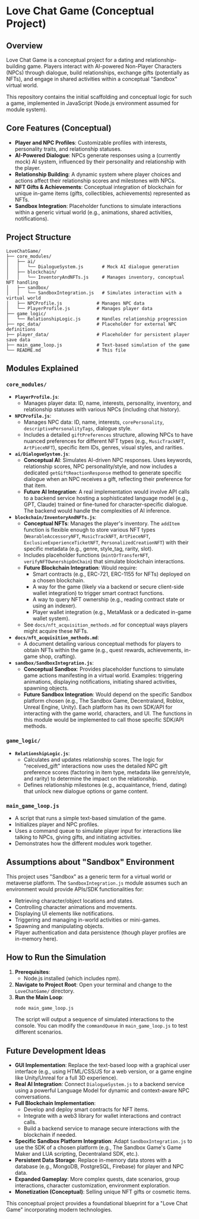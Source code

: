 # Love Chat Game (Conceptual Project)

## Overview

Love Chat Game is a conceptual project for a dating and relationship-building game. Players interact with AI-powered Non-Player Characters (NPCs) through dialogue, build relationships, exchange gifts (potentially as NFTs), and engage in shared activities within a conceptual "Sandbox" virtual world.

This repository contains the initial scaffolding and conceptual logic for such a game, implemented in JavaScript (Node.js environment assumed for module system).

## Core Features (Conceptual)

*   **Player and NPC Profiles**: Customizable profiles with interests, personality traits, and relationship statuses.
*   **AI-Powered Dialogue**: NPCs generate responses using a (currently mock) AI system, influenced by their personality and relationship with the player.
*   **Relationship Building**: A dynamic system where player choices and actions affect their relationship scores and milestones with NPCs.
*   **NFT Gifts & Achievements**: Conceptual integration of blockchain for unique in-game items (gifts, collectibles, achievements) represented as NFTs.
*   **Sandbox Integration**: Placeholder functions to simulate interactions within a generic virtual world (e.g., animations, shared activities, notifications).

## Project Structure

```
LoveChatGame/
├── core_modules/
│   ├── ai/
│   │   └── DialogueSystem.js       # Mock AI dialogue generation
│   ├── blockchain/
│   │   └── InventoryAndNFTs.js     # Manages inventory, conceptual NFT handling
│   ├── sandbox/
│   │   └── SandboxIntegration.js   # Simulates interaction with a virtual world
│   ├── NPCProfile.js             # Manages NPC data
│   └── PlayerProfile.js          # Manages player data
├── game_logic/
│   └── RelationshipLogic.js      # Handles relationship progression
├── npc_data/                     # Placeholder for external NPC definitions
├── player_data/                  # Placeholder for persistent player save data
├── main_game_loop.js             # Text-based simulation of the game
└── README.md                     # This file
```

## Modules Explained

### `core_modules/`

*   **`PlayerProfile.js`**:
    *   Manages player data: ID, name, interests, personality, inventory, and relationship statuses with various NPCs (including chat history).
*   **`NPCProfile.js`**:
    *   Manages NPC data: ID, name, interests, `corePersonality`, `descriptivePersonalityTags`, dialogue style.
    *   Includes a detailed `giftPreferences` structure, allowing NPCs to have nuanced preferences for different NFT types (e.g., `MusicTrackNFT`, `ArtPieceNFT`), specific item IDs, genres, visual styles, and rarities.
*   **`ai/DialogueSystem.js`**:
    *   **Conceptual AI**: Simulates AI-driven NPC responses. Uses keywords, relationship scores, NPC personality/style, and now includes a dedicated `getGiftReactionResponse` method to generate specific dialogue when an NPC receives a gift, reflecting their preference for that item.
    *   **Future AI Integration**: A real implementation would involve API calls to a backend service hosting a sophisticated language model (e.g., GPT, Claude) trained or fine-tuned for character-specific dialogue. The backend would handle the complexities of AI inference.
*   **`blockchain/InventoryAndNFTs.js`**:
    *   **Conceptual NFTs**: Manages the player's inventory. The `addItem` function is flexible enough to store various NFT types (`WearableAccessoryNFT`, `MusicTrackNFT`, `ArtPieceNFT`, `ExclusiveExperienceTicketNFT`, `PersonalizedCreationNFT`) with their specific metadata (e.g., genre, style_tag, rarity, slot).
    *   Includes placeholder functions (`mintOrTransferNFT`, `verifyNFTOwnershipOnChain`) that simulate blockchain interactions.
    *   **Future Blockchain Integration**: Would require:
        *   Smart contracts (e.g., ERC-721, ERC-1155 for NFTs) deployed on a chosen blockchain.
        *   A way for the game (likely via a backend or secure client-side wallet integration) to trigger smart contract functions.
        *   A way to query NFT ownership (e.g., reading contract state or using an indexer).
        *   Player wallet integration (e.g., MetaMask or a dedicated in-game wallet system).
    *   See `docs/nft_acquisition_methods.md` for conceptual ways players might acquire these NFTs.
*   **`docs/nft_acquisition_methods.md`**:
    *   A document detailing various conceptual methods for players to obtain NFTs within the game (e.g., quest rewards, achievements, in-game shop, crafting).
*   **`sandbox/SandboxIntegration.js`**:
    *   **Conceptual Sandbox**: Provides placeholder functions to simulate game actions manifesting in a virtual world. Examples: triggering animations, displaying notifications, initiating shared activities, spawning objects.
    *   **Future Sandbox Integration**: Would depend on the specific Sandbox platform chosen (e.g., The Sandbox Game, Decentraland, Roblox, Unreal Engine, Unity). Each platform has its own SDK/API for interacting with the game world, characters, and UI. The functions in this module would be implemented to call those specific SDK/API methods.

### `game_logic/`

*   **`RelationshipLogic.js`**:
    *   Calculates and updates relationship scores. The logic for "received_gift" interactions now uses the detailed NPC gift preference scores (factoring in item type, metadata like genre/style, and rarity) to determine the impact on the relationship.
    *   Defines relationship milestones (e.g., acquaintance, friend, dating) that unlock new dialogue options or game content.

### `main_game_loop.js`

*   A script that runs a simple text-based simulation of the game.
*   Initializes player and NPC profiles.
*   Uses a command queue to simulate player input for interactions like talking to NPCs, giving gifts, and initiating activities.
*   Demonstrates how the different modules work together.

## Assumptions about "Sandbox" Environment

This project uses "Sandbox" as a generic term for a virtual world or metaverse platform. The `SandboxIntegration.js` module assumes such an environment would provide APIs/SDK functionalities for:

*   Retrieving character/object locations and states.
*   Controlling character animations and movements.
*   Displaying UI elements like notifications.
*   Triggering and managing in-world activities or mini-games.
*   Spawning and manipulating objects.
*   Player authentication and data persistence (though player profiles are in-memory here).

## How to Run the Simulation

1.  **Prerequisites**:
    *   Node.js installed (which includes npm).
2.  **Navigate to Project Root**:
    Open your terminal and change to the `LoveChatGame/` directory.
3.  **Run the Main Loop**:
    ```bash
    node main_game_loop.js
    ```
    The script will output a sequence of simulated interactions to the console. You can modify the `commandQueue` in `main_game_loop.js` to test different scenarios.

## Future Development Ideas

*   **GUI Implementation**: Replace the text-based loop with a graphical user interface (e.g., using HTML/CSS/JS for a web version, or a game engine like Unity/Unreal for a full 3D experience).
*   **Real AI Integration**: Connect `DialogueSystem.js` to a backend service using a powerful Language Model for dynamic and context-aware NPC conversations.
*   **Full Blockchain Implementation**:
    *   Develop and deploy smart contracts for NFT items.
    *   Integrate with a web3 library for wallet interactions and contract calls.
    *   Build a backend service to manage secure interactions with the blockchain if needed.
*   **Specific Sandbox Platform Integration**: Adapt `SandboxIntegration.js` to use the SDK of a chosen platform (e.g., The Sandbox Game's Game Maker and LUA scripting, Decentraland SDK, etc.).
*   **Persistent Data Storage**: Replace in-memory data stores with a database (e.g., MongoDB, PostgreSQL, Firebase) for player and NPC data.
*   **Expanded Gameplay**: More complex quests, date scenarios, group interactions, character customization, environment exploration.
*   **Monetization (Conceptual)**: Selling unique NFT gifts or cosmetic items.

This conceptual project provides a foundational blueprint for a "Love Chat Game" incorporating modern technologies.
